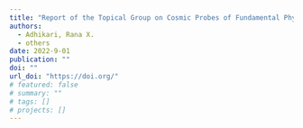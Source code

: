 ```yaml
---
title: "Report of the Topical Group on Cosmic Probes of Fundamental Physics for for Snowmass 2021"
authors:
  - Adhikari, Rana X.
  - others
date: 2022-9-01
publication: ""
doi: ""
url_doi: "https://doi.org/"
# featured: false
# summary: ""
# tags: []
# projects: []
---
```

